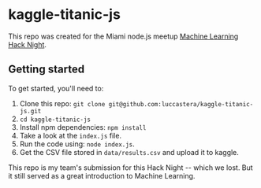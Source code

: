 # kaggle-titanic-js

This repo was created for the Miami node.js meetup [Machine Learning Hack
Night](http://www.meetup.com/Miami-node-js-Meetup/events/228588822/).

## Getting started

To get started, you'll need to:

1. Clone this repo: `git clone git@github.com:luccastera/kaggle-titanic-js.git`
2. `cd kaggle-titanic-js`
3. Install npm dependencies: `npm install`
4. Take a look at the `index.js` file.
5. Run the code using: `node index.js`.
6. Get the CSV file stored in `data/results.csv` and upload it to
   kaggle.


This repo is my team's submission for this Hack Night -- which we lost. 
But it still served as a great introduction to Machine Learning.
